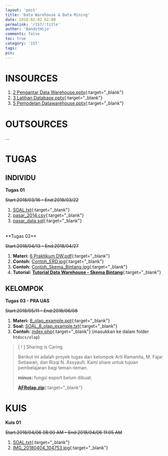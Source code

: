 ```yaml
---
layout: 'post'
title: 'Data Warehouse & Data Mining'
date: 2018-02-02 02:00
permalink: '/157/:title'
author: 'BanditHijo'
comments: false
toc: true
category: '157'
tags:
pin:
---
```


# INSOURCES
1. [2 Pengantar Data Warehouse.pptx](https://drive.google.com/open?id=1NX5e-GliEKXofArtgwfB4xa5IYnTW1Ex){:target="_blank"}
2. [3 Latihan Database.pptx](https://drive.google.com/open?id=1VyxZo7ePOCDW7RbghKxN9FoQ2jSPCjih){:target="_blank"}
3. [5 Pemodelan Datawarehouse.pptx](https://drive.google.com/open?id=1NMmW4rkXce28fpB7bcKSV4MhTS47isgZ){:target="_blank"}

# OUTSOURCES
...

# TUGAS

## INDIVIDU

**Tugas 01**

~~Start:2018/03/16 - End:2018/03/22~~

1. [SOAL.txt](https://drive.google.com/open?id=1YhGR-63LIwlzhfa2F9LcF-Xw_cGHOzIs){:target="_blank"}
2. [pasar_2014.csv](https://drive.google.com/open?id=1Cqyc-D1e_8NawsbcFSxevO9WvyzsGBcU){:target="_blank"}
3. [pasar_data.sql](https://drive.google.com/open?id=17N-iWrWR3m9S11sbX9BTcaJP5qesB6EX){:target="_blank"}

<br>
**Tugas 02**

~~Start:2018/04/13 - End:2018/04/27~~

1. **Materi:** [6 Praktikum DW.pdf](https://drive.google.com/open?id=1ZQmxgNFR4uoVPP3pc3FwG5b45ipc5wg1){:target="_blank"}
2. **Contoh:** [Contoh_ERD.jpg](https://drive.google.com/open?id=1uY4US6mdW5ZF1VZlQCVp_b8jS-K5yRth){:target="_blank"}
3. **Contoh:** [Contoh_Skema_Bintang.jpg](https://drive.google.com/open?id=1lxM8A7LIys4p2z0SIlxG2BoDRUhJboGZ){:target="_blank"}
4. **Tutorial:** [**Tutorial Data Warehouse - Skema Bintang**](/blog/praktikum-data-warehouse){:target="_blank"}

## KELOMPOK

**Tugas 03 - PRA UAS**

~~Start:2018/05/11 - End:2018/06/08~~

1. **Materi:** [8_olap_example.ppt](https://drive.google.com/open?id=15UEJRTNB5cB_NPh_hc04h2dbKoOpel0I){:target="_blank"}
2. **Soal:** [SOAL_8_olap_example.txt](https://drive.google.com/open?id=1IoX0NvypoRUlMjBJq2N3iUQE-U6nVZsO){:target="_blank"}
3. **Contoh:** [index.php](https://drive.google.com/open?id=1F_ItggqLNBMU05-IJh6Lq2cbp-N5ddgX){:target="_blank"} (masukkan ke dalam folder `htdocs/olap`)

><p class="title-quote">[ ! ] Sharing is Caring</p>
>Berikut ini adalah proyek tugas dari kelompok Arti Ramanita, M. Fajar Setiawan, dan Rizqi N. Assyaufi. Kami share untuk tujuan pembelajaran bagi teman-teman.
>
>**minus:** fungsi export belum dibuat.
>
>[**AFRolap.zip**](https://drive.google.com/open?id=177knCLoyTozkj9vS83ypwc77H16JsDar){:target="_blank"}
>


# KUIS

**Kuis 01**

~~Start:2018/04/06 08:00 AM - End:2018/04/06 11:05 AM~~

1. [SOAL.txt](https://drive.google.com/open?id=1sb_0Nviv9UpZPavTwoFglG3h7eq3YZGZ){:target="_blank"}
2. [IMG_20180404_104753.jpg](https://drive.google.com/open?id=1GJD2iVWw-d22yown3dp4iyf46Zsn2GNa){:target="_blank"}


